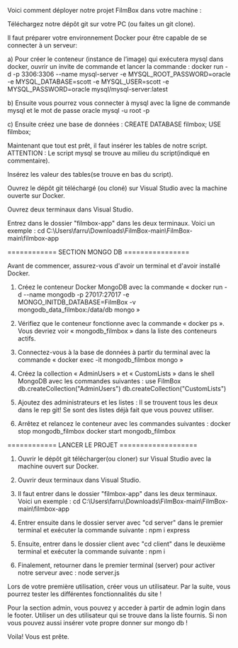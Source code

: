 Voici comment déployer notre projet FilmBox dans votre machine :

Téléchargez notre dépôt git sur votre PC (ou faites un git clone).

Il faut préparer votre environnement Docker pour être capable de se connecter à un serveur:

a) Pour créer le conteneur (instance de l’image) qui exécutera mysql dans docker, ouvrir un invite de commande et lancer la commande : docker run -d -p 3306:3306 --name mysql-server -e MYSQL_ROOT_PASSWORD=oracle -e MYSQL_DATABASE=scott -e MYSQL_USER=scott -e MYSQL_PASSWORD=oracle mysql/mysql-server:latest

b) Ensuite vous pourrez vous connecter à mysql avec la ligne de commande mysql et le mot de passe oracle mysql -u root -p

c) Ensuite créez une base de données : CREATE DATABASE filmbox; USE filmbox;

Maintenant que tout est prêt, il faut insérer les tables de notre script. ATTENTION : Le script mysql se trouve au milieu du script(indiqué en commentaire).

Insérez les valeur des tables(se trouve en bas du script).

Ouvrez le dépôt git téléchargé (ou cloné) sur Visual Studio avec la machine ouverte sur Docker.

Ouvrez deux terminaux dans Visual Studio.

Entrez dans le dossier "filmbox-app" dans les deux terminaux. Voici un exemple : cd C:\Users\farru\Downloads\FilmBox-main\FilmBox-main\filmbox-app

============ SECTION MONGO DB ================

Avant de commencer, assurez-vous d'avoir un terminal et d'avoir installé Docker.

1. Créez le conteneur Docker MongoDB avec la commande  « docker run -d --name mongodb -p 27017:27017 -e MONGO_INITDB_DATABASE=FilmBox -v mongodb_data_filmbox:/data/db mongo »
 
2. Vérifiez que le conteneur fonctionne avec la commande  « docker ps ». Vous devriez voir « mongodb_filmbox » dans la liste des conteneurs actifs.
 
3. Connectez-vous à la base de données à partir du terminal avec la commande « docker exec -it mongodb_filmbox mongo »
 
4. Créez la collection « AdminUsers » et « CustomLists » dans le shell MongoDB avec les commandes suivantes :
use FilmBox
db.createCollection("AdminUsers")
db.createCollection("CustomLists")
 
5. Ajoutez des administrateurs et les listes :
   Il se trouvent tous les deux dans le rep git! Se sont des listes déjà fait que vous pouvez utiliser.
 
6. Arrêtez et relancez le conteneur avec les commandes suivantes :
docker stop mongodb_filmbox
docker start mongodb_filmbox

============ LANCER LE PROJET ===================
1. Ouvrir le dépôt git télécharger(ou cloner) sur Visual Studio avec la machine ouvert sur Docker.

2. Ouvrir deux terminaux dans Visual Studio.

3. Il faut entrer dans le dossier "filmbox-app" dans les deux terminaux. Voici un exemple : cd C:\Users\farru\Downloads\FilmBox-main\FilmBox-main\filmbox-app

4. Entrer ensuite dans le dossier server avec "cd server" dans le premier terminal et exécuter la commande suivante : npm i express

5. Ensuite, entrer dans le dossier client avec "cd client" dans le deuxième terminal et exécuter la commande suivante : npm i

6. Finalement, retourner dans le premier terminal (server) pour activer notre serveur avec : node server.js

Lors de votre première utilisation, créer vous un utilisateur. Par la suite, vous pourrez tester les différentes fonctionnalités du site !

Pour la section admin, vous pouvez y acceder à partir de admin login dans le footer. Utiliser un des utilisateur qui se trouve dans la liste fournis. Si non vous pouvez aussi insérer vote propre donner sur mongo db !


Voila! Vous est prête.
